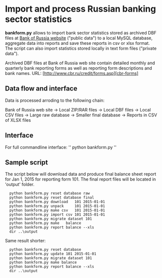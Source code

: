 # Import and process Russian banking sector statistics 

**bankform.py** allows to import bank sector statistics stored as archived DBF files at [Bank of Russia website][cbr-forms] ("public data") to a local MySQL database, aggregate data into reports and save these reports in csv or xlsx format. The script can also import statistics stored locally in text form files ("private data"). 

Archived DBF files at Bank of Russia web site contain detailed monthly and quarterly bank reporting forms as well as reporting form descriptions and bank names. URL: [http://www.cbr.ru/credit/forms.asp][cbr-forms] 

[cbr-forms]: http://www.cbr.ru/credit/forms.asp

## Data flow and interface

Data is processed arroding to the following chain:

Bank of Russia web site -> Local ZIP/RAR files -> Local DBF files -> Local CSV files -> Large raw database -> Smaller final database -> Reports in CSV of XLSX files

## Interface

For full commandline interface: 
''
python bankform.py 
''
## Sample script
The script below will download data and produce final balance sheet report for Jan 1, 2015 for reporting form 101. The final report files will be located in 'output' folder.


```
  python bankform.py reset database raw
  python bankform.py reset database final    
  python bankform.py download   101 2015-01-01
  python bankform.py unpack     101 2015-01-01
  python bankform.py make csv   101 2015-01-01
  python bankform.py import csv 101 2015-01-01
  python bankform.py migrate dataset 101        
  python bankform.py make   balance
  python bankform.py report balance --xls
  dir ..\output

```

Same result shorter:

```
  python bankform.py reset database 
  python bankform.py update 101 2015-01-01
  python bankform.py migrate dataset 101        
  python bankform.py make balance
  python bankform.py report balance --xls
  dir ..\output

```
